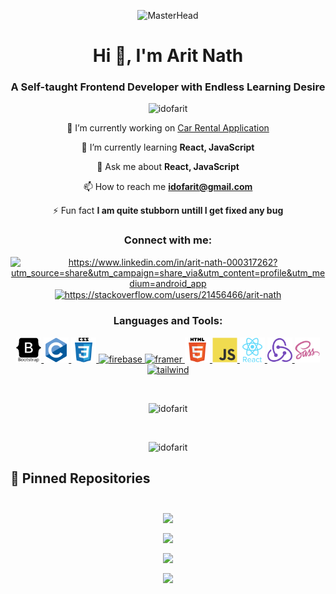<div align="center">
  
![MasterHead](https://drive.google.com/uc?id=1FB4MH3R0VRpbz9w32ujEHWdT674ZTbyz)

</div>
<div align="center">
<h1 align="center">Hi 👋, I'm Arit Nath</h1>
<h3 align="center">A Self-taught Frontend Developer with Endless Learning Desire</h3>

<p align="center"> <img src="https://komarev.com/ghpvc/?username=idofarit&label=Profile%20views&color=0e75b6&style=flat" alt="idofarit" /> </p>

 🔭 I’m currently working on [Car Rental Application](https://bookinghandling.netlify.app)

 🌱 I’m currently learning **React, JavaScript**

 💬 Ask me about **React, JavaScript**

 📫 How to reach me **idofarit@gmail.com**

 ⚡ Fun fact **I am quite stubborn untill I get fixed any bug**

</div>

<h3 align="center">Connect with me:</h3>
<p align="center">
<a href="https://linkedin.com/in/https://www.linkedin.com/in/arit-nath-000317262?utm_source=share&utm_campaign=share_via&utm_content=profile&utm_medium=android_app" target="blank"><img align="center" src="https://raw.githubusercontent.com/rahuldkjain/github-profile-readme-generator/master/src/images/icons/Social/linked-in-alt.svg" alt="https://www.linkedin.com/in/arit-nath-000317262?utm_source=share&utm_campaign=share_via&utm_content=profile&utm_medium=android_app" height="30" width="40" /></a>
<a href="https://stackoverflow.com/users/https://stackoverflow.com/users/21456466/arit-nath" target="blank"><img align="center" src="https://raw.githubusercontent.com/rahuldkjain/github-profile-readme-generator/master/src/images/icons/Social/stack-overflow.svg" alt="https://stackoverflow.com/users/21456466/arit-nath" height="30" width="40" /></a>
</p>

<h3 align="center">Languages and Tools:</h3>
<p align="center"> <a href="https://getbootstrap.com" target="_blank" rel="noreferrer"> <img src="https://raw.githubusercontent.com/devicons/devicon/master/icons/bootstrap/bootstrap-plain-wordmark.svg" alt="bootstrap" width="40" height="40"/> </a> <a href="https://www.cprogramming.com/" target="_blank" rel="noreferrer"> <img src="https://raw.githubusercontent.com/devicons/devicon/master/icons/c/c-original.svg" alt="c" width="40" height="40"/> </a> <a href="https://www.w3schools.com/css/" target="_blank" rel="noreferrer"> <img src="https://raw.githubusercontent.com/devicons/devicon/master/icons/css3/css3-original-wordmark.svg" alt="css3" width="40" height="40"/> </a> <a href="https://firebase.google.com/" target="_blank" rel="noreferrer"> <img src="https://www.vectorlogo.zone/logos/firebase/firebase-icon.svg" alt="firebase" width="40" height="40"/> </a> <a href="https://www.framer.com/" target="_blank" rel="noreferrer"> <img src="https://www.vectorlogo.zone/logos/framer/framer-icon.svg" alt="framer" width="40" height="40"/> </a> <a href="https://www.w3.org/html/" target="_blank" rel="noreferrer"> <img src="https://raw.githubusercontent.com/devicons/devicon/master/icons/html5/html5-original-wordmark.svg" alt="html5" width="40" height="40"/> </a> <a href="https://developer.mozilla.org/en-US/docs/Web/JavaScript" target="_blank" rel="noreferrer"> <img src="https://raw.githubusercontent.com/devicons/devicon/master/icons/javascript/javascript-original.svg" alt="javascript" width="40" height="40"/> </a> <a href="https://reactjs.org/" target="_blank" rel="noreferrer"> <img src="https://raw.githubusercontent.com/devicons/devicon/master/icons/react/react-original-wordmark.svg" alt="react" width="40" height="40"/> </a> <a href="https://redux.js.org" target="_blank" rel="noreferrer"> <img src="https://raw.githubusercontent.com/devicons/devicon/master/icons/redux/redux-original.svg" alt="redux" width="40" height="40"/> </a> <a href="https://sass-lang.com" target="_blank" rel="noreferrer"> <img src="https://raw.githubusercontent.com/devicons/devicon/master/icons/sass/sass-original.svg" alt="sass" width="40" height="40"/> </a> <a href="https://tailwindcss.com/" target="_blank" rel="noreferrer"> <img src="https://www.vectorlogo.zone/logos/tailwindcss/tailwindcss-icon.svg" alt="tailwind" width="40" height="40"/> </a> </p>
<br/>

<p align="center"><img src="https://github-readme-stats.vercel.app/api/top-langs?username=idofarit&show_icons=true&locale=en&layout=compact" alt="idofarit" /></p> <br/>



<p align="center"><img src="https://github-readme-streak-stats.herokuapp.com/?user=idofarit&" alt="idofarit" /></p>



## 📌 Pinned Repositories
<div align="center">
<br>

<a href="https://github.com/idofarit/bookingHandling.git">
  <img align="center" style="margin:0.5rem" src="https://drive.google.com/uc?id=1Q4D-QOH3zKgntSopFHRWAZeuqcrNDM7l" />
</a>

<br>

<a href="https://github.com/idofarit/E-Commerce.git">
  <img align="center" style="margin:0.5rem" src="https://drive.google.com/uc?id=1gYqpW6_DsQF-p5yGF3cqkiMtVzwRZyQB" />
</a>

<br>
<a href="https://github.com/idofarit/modernSPA.git">
  <img align="center" style="margin:0.5rem" src="https://drive.google.com/uc?id=16_lUuWpB2YZGijG_GaSsIjmA5rt5L85U" />
</a>

<br>
<a href="https://github.com/idofarit/socialInteracting.git">
  <img align="center" style="margin:0.5rem" src="https://drive.google.com/uc?id=1j_Ea5WhxpTblwij3E2QNffVJirDf296P" />
</a>

<br>
</div>
